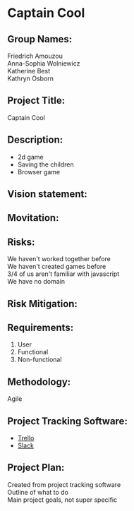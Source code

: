 # Captain Cool  
## Group Names:  
Friedrich Amouzou  
Anna-Sophia Wolniewicz  
Katherine Best  
Kathryn Osborn  

## Project Title:  
Captain Cool  

## Description:  

* 2d game  
* Saving the children  
* Browser game  

## Vision statement:  

## Movitation:  

## Risks:  
We haven't worked together before  
We haven't created games before  
3/4 of us aren't familiar with javascript  
We have no domain  

## Risk Mitigation:  

## Requirements:   
1. User  
2. Functional  
3. Non-functional  

## Methodology:  
Agile  

## Project Tracking Software:
* [Trello](www.trello.com)  
* [Slack](www.slack.com)  

## Project Plan:  
Created from project tracking software  
Outline of what to do  
Main project goals, not super specific  
